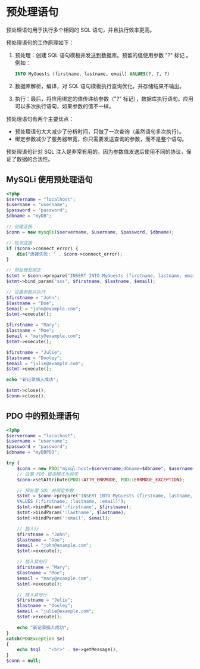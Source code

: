 # 预处理语句

预处理语句用于执行多个相同的 SQL 语句，并且执行效率更高。

预处理语句的工作原理如下：

1. 预处理：创建 SQL 语句模板并发送到数据库。预留的值使用参数 "?" 标记 。例如：

    ```sql
    INTO MyGuests (firstname, lastname, email) VALUES(?, ?, ?)
    ```

2. 数据库解析，编译，对 SQL 语句模板执行查询优化，并存储结果不输出。
3. 执行：最后，将应用绑定的值传递给参数（"?" 标记），数据库执行语句。应用可以多次执行语句，如果参数的值不一样。

预处理语句有两个主要优点：

- 预处理语句大大减少了分析时间，只做了一次查询（虽然语句多次执行）。
- 绑定参数减少了服务器带宽，你只需要发送查询的参数，而不是整个语句。

预处理语句针对 SQL 注入是非常有用的，因为参数值发送后使用不同的协议，保证了数据的合法性。

## MySQLi 使用预处理语句

```php
<?php
$servername = "localhost";
$username = "username";
$password = "password";
$dbname = "myDB";

// 创建连接
$conn = new mysqli($servername, $username, $password, $dbname);

// 检测连接
if ($conn->connect_error) {
    die("连接失败: " . $conn->connect_error);
}

// 预处理及绑定
$stmt = $conn->prepare("INSERT INTO MyGuests (firstname, lastname, email) VALUES(?, ?, ?)");
$stmt->bind_param("sss", $firstname, $lastname, $email);

// 设置参数并执行
$firstname = "John";
$lastname = "Doe";
$email = "john@example.com";
$stmt->execute();

$firstname = "Mary";
$lastname = "Moe";
$email = "mary@example.com";
$stmt->execute();

$firstname = "Julie";
$lastname = "Dooley";
$email = "julie@example.com";
$stmt->execute();

echo "新记录插入成功";

$stmt->close();
$conn->close();
```

## PDO 中的预处理语句

```php
<?php
$servername = "localhost";
$username = "username";
$password = "password";
$dbname = "myDBPDO";

try {
    $conn = new PDO("mysql:host=$servername;dbname=$dbname", $username, $password);
    // 设置 PDO 错误模式为异常
    $conn->setAttribute(PDO::ATTR_ERRMODE, PDO::ERRMODE_EXCEPTION);

    // 预处理 SQL 并绑定参数
    $stmt = $conn->prepare("INSERT INTO MyGuests (firstname, lastname, email)
    VALUES (:firstname, :lastname, :email)");
    $stmt->bindParam(':firstname', $firstname);
    $stmt->bindParam(':lastname', $lastname);
    $stmt->bindParam(':email', $email);

    // 插入行
    $firstname = "John";
    $lastname = "Doe";
    $email = "john@example.com";
    $stmt->execute();

    // 插入其他行
    $firstname = "Mary";
    $lastname = "Moe";
    $email = "mary@example.com";
    $stmt->execute();

    // 插入其他行
    $firstname = "Julie";
    $lastname = "Dooley";
    $email = "julie@example.com";
    $stmt->execute();

    echo "新记录插入成功";
}
catch(PDOException $e)
{
    echo $sql . "<br>" . $e->getMessage();
}
$conn = null;
```
